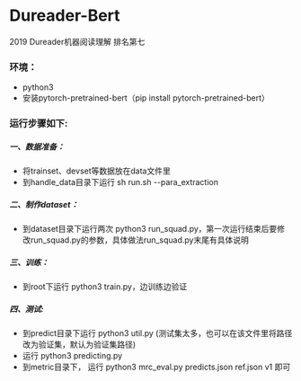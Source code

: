 # Dureader-Bert
2019 Dureader机器阅读理解 排名第七

### 环境：
* python3
* 安装pytorch-pretrained-bert（pip install pytorch-pretrained-bert）

### 运行步骤如下:
##### 一、数据准备：
* 将trainset、devset等数据放在data文件里
* 到handle_data目录下运行 sh run.sh --para_extraction
##### 二、制作dataset：
* 到dataset目录下运行两次 python3 run_squad.py，第一次运行结束后要修改run_squad.py的参数，具体做法run_squad.py末尾有具体说明
##### 三、训练：
* 到root下运行 python3 train.py，边训练边验证
##### 四、测试:
* 到predict目录下运行 python3 util.py (测试集太多，也可以在该文件里将路径改为验证集，默认为验证集路径)
* 运行 python3 predicting.py
* 到metric目录下， 运行 python3 mrc_eval.py predicts.json ref.json v1 即可
